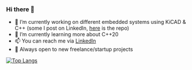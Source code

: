 ### Hi there 👋

- 🔭 I’m currently working on different embedded systems using KiCAD & C++ (some I post on LinkedIn, [here](https://github.com/silardg/EMBDD) is the repo)
- 🌱 I’m currently learning more about C++20
- 📫 You can reach me via [LinkedIn](https://www.linkedin.com/in/silard-gal/) 
- 💼 Always open to new freelance/startup projects 

[![Top Langs](https://github-readme-stats.vercel.app/api/top-langs/?username=silardg)](https://github.com/anuraghazra/github-readme-stats)

<!--
**silardg/silardg** is a ✨ _special_ ✨ repository because its `README.md` (this file) appears on your GitHub profile.

Here are some ideas to get you started:

- 🔭 I’m currently working on ...
- 🌱 I’m currently learning ...
- 👯 I’m looking to collaborate on ...
- 🤔 I’m looking for help with ...
- 💬 Ask me about ...
- 📫 You can reach me via ![LinkedIn](https://www.linkedin.com/in/silard-gal/) 
- ⚡ Fun fact: ...
-->
